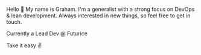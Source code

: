 Hello 👋 My name is Graham. I'm a generalist with a strong focus on DevOps & lean development. Always interested in new things, so feel free to get in touch.

Currently a Lead Dev @ Futurice

Take it easy :v: 
